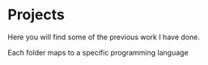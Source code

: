 # Projects
Here you will find some of the previous work I have done.

Each folder maps to a specific programming language
